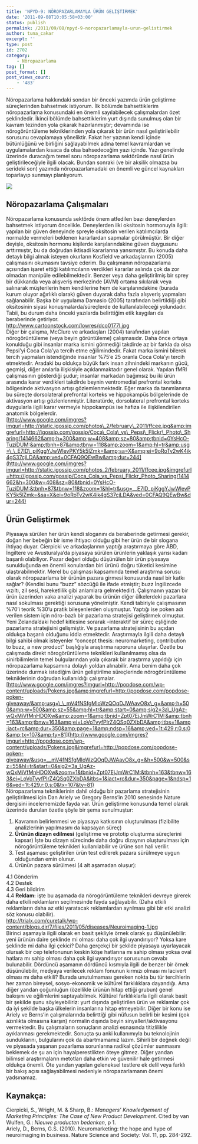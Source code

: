```yaml
---
title: 'NPYD-9: NÖROPAZARLAMAYLA ÜRÜN GELİŞTİRMEK'
date: '2011-09-08T10:05:58+03:00'
status: publish
permalink: /2011/09/08/npyd-9-noropazarlamayla-urun-gelistirmek
author: tuna_cakar
excerpt: ''
type: post
id: 2702
category:
    - Nöropazarlama
tag: []
post_format: []
post_views_count:
    - '483'
---
```

Nöropazarlama hakkındaki sondan bir önceki yazımda ürün geliştirme süreçlerinden bahsetmek istiyorum. İlk bölümde bahsettiklerim nöropazarlama konusundaki en önemli sayılabilecek çalışmalardan özet şeklindedir. İkinci bölümde bahsettiklerim yurt dışında sunulmuş olan bir kavram tezinden yola çıkarak hazırlanmıştır; devamında ise nörogörüntüleme tekniklerinden yola çıkarak bir ürün nasıl geliştirilebilir sorusunu cevaplamaya yöneliktir. Fakat her yazının kendi içinde bütünlüğünü ve birliğini sağlayabilmek adına temel kavramlardan ve uygulamalardan kısaca da olsa bahsedeceğim yazı içinde. Yazı genelinde üzerinde duracağım temel soru nöropazarlama sektöründe nasıl ürün geliştirileceğiyle ilgili olacak. Bundan sonraki (ve bir aksilik olmazsa bu serideki son) yazımda nöropazarlamadaki en önemli ve güncel kaynakları toparlayıp sunmayı planlıyorum.

![](http://www.ebrainsupplements.com/wp-content/uploads/2011/04/66054baf-66e0-408c-898a-de00f3367b24_detail.jpg)

Nöropazarlama Çalışmaları
-------------------------

Nöropazarlama konusunda sektörde önem atfedilen bazı deneylerden bahsetmek istiyorum öncelikle. Deneylerden ilki oksitosin hormonuyla ilgili: yapılan bir güven deneyinde spreyle oksitosin verilen katılımcılarda normalde vermeleri beklenen kararlardan sapmalar görülmüştür. Bir diğer deyişle, oksitosin hormonu kişilerde karşılarındakine güven duygusunu arttırmıştır, bu da doğrudan iktisadi kararlarına yansımıştır. Bu konuda daha detaylı bilgi almak isteyen okurların Kosfield ve arkadaşlarının (2005) çalışmasını okumasını tavsiye ederim. Bu çalışmanın nöropazarlama açısından işaret ettiği katılımcıların verdikleri kararlar aslında çok da zor olmadan manipüle edilebilmektedir. Benzer veya daha geliştirilmiş bir sprey bir dükkanda veya alışveriş merkezinde (AVM) ortama sıkılarak veya salınarak müşterilerin hem kendilerine hem de karşılarındakine (burada kurum oluyor ağırlıklı olarak) güven duyarak daha fazla alışveriş yapmaları sağlanabilir. Başka bir uygulama Damasio (2005) tarafından belirtildiği gibi oksitosinin siyasi konuşmalarda/süreçlerde de kullanılabileceği yolundadır. Tabii, bu durum daha önceki yazılarda belirttiğim etik kaygıları da beraberinde getiriyor.  
http://www.cartoonstock.com/lowres/dco0177l.jpg  
Diğer bir çalışma, McClure ve arkadaşları (2004) tarafından yapılan nörogörüntüleme (veya beyin görüntüleme) çalışmasıdır. Daha önce ortaya konulduğu gibi insanlar marka ismini görmediği takdirde az bir farkla da olsa Pepsi’yi Coca Cola’ya tercih etme eğilimindedir. Fakat marka ismini bilerek tercih yapmaları istendiğinde insanlar %75’e 25 oranla Coca Cola’yı tercih etmektedir. Aradaki bu oldukça büyük fark insan zihnindeki markanın gücü, geçmişi, diğer anılarla ilişkisiyle açıklanmaktadır genel olarak. Yapılan fMRI çalışmasının gösterdiği şudur; insanlar markadan bağımsız bu iki ürün arasında karar verdikleri takdirde beynin ventromedial prefrontal korteks bölgesinde aktivasyon artışı gözlemlenmektedir. Eğer marka da tanımlanırsa bu süreçte dorsolateral prefrontal korteks ve hippokampüs bölgelerinde de aktivasyon artışı gözlenlenmiştir. Literatürde, dorsolateral prefrontal korteks duygularla ilgili karar vermeyle hippokampüs ise hafıza ile ilişkilendirilen anatomik bölgelerdir.  
[http://www.google.com/imgres?imgurl=http://static.igossip.com/photos\_2/february\_2011/ffcee.jpg&amp;imgrefurl=http://igossip.com/gossip/Coca\_Cola\_vs\_Pepsi\_Flickr\_Photo\_Sharing/1414662&amp;h=300&amp;w=408&amp;sz=80&amp;tbnid=0YsHcO-TuziDUM:&amp;tbnh=87&amp;tbnw=118&amp;zoom=1&amp;hl=tr&amp;usg=\_\_E7lD\_piKggYJwWlevPKY5k5lZmk=&amp;sa=X&amp;ei=9oRoTv2wK4ik4gS37cjLDA&amp;ved=0CFAQ9QEwBw&amp;dur=244](http://www.google.com/imgres?imgurl=http://static.igossip.com/photos_2/february_2011/ffcee.jpg&imgrefurl=http://igossip.com/gossip/Coca_Cola_vs_Pepsi_Flickr_Photo_Sharing/1414662&h=300&w=408&sz=80&tbnid=0YsHcO-TuziDUM:&tbnh=87&tbnw=118&zoom=1&hl=tr&usg=__E7lD_piKggYJwWlevPKY5k5lZmk=&sa=X&ei=9oRoTv2wK4ik4gS37cjLDA&ved=0CFAQ9QEwBw&dur=244)

Ürün Geliştirmek
----------------

Piyasaya sürülen her ürün kendi sloganını da beraberinde getirmesi gerekir, doğan her bebeğin bir isme ihtiyacı olduğu gibi her ürün de bir slogana ihtiyaç duyar. Cierpicki ve arkadaşlarının yaptığı araştırmaya göre ABD, İngiltere ve Avusturalya’da piyasaya sürülen ürünlerin yaklaşık yarısı kadarı başarılı olabiliyor. Pazar değeri olduğu düşünülen bir ürün piyasaya sunulduğunda en önemli konulardan biri ürünü doğru tüketici kesimine ulaştırabilmektir. Merel bu çalışması kapsamında temel araştırma sorusu olarak nöropazarlama bir ürünün pazara girmesi konusunda nasıl bir katkı sağlar? (Kendisi bunu “buzz” sözcüğü ile ifade etmiştir; buzz İngilizcede vızıltı, zil sesi, hareketlilik gibi anlamlara gelmektedir). Çalışmanın yazarı bir ürün üzerinden vaka analizi yaparak bu ürünün diğer ülkelerdeki pazarlara nasıl sokulması gerektiği sorusuna yönelmiştir. Kendi tabiriyle çalışmasının %70’i teorik %30’u pratik bileşenlerden oluşmuştur. Yaptığı ise poken adı verilen sistem için nöro-bazlı bir pazarlama stratejisi geliştirmek olmuştur. Yeni Zelanda’daki hedef kitlesine sorarak –interaktif bir süreç eşliğinde pazarlama stratejisini gelişmiştir. Ve pazarlama stratejisinin bu açıdan oldukça başarılı olduğunu iddia etmektedir. Araştırmayla ilgili daha detaylı bilgi sahibi olmak isteyenler “concept thesis: neuromarketing, contribution to buzz, a new product” başlığıyla araştırma raporuna ulaşırlar. Özetle bu çalışmada direkt nörogörüntüleme teknikleri kullanılmamış olsa da sinirbilimlerin temel bulgularından yola çıkarak bir araştırma yapıldığı için nöropazarlama kapsamına dolaylı yoldan alınabilir. Ama benim daha çok üzerinde durmak istediğim ürün geliştirilme süreçlerinde nörogörüntüleme tekniklerinin doğrudan kullanıldığı çalışmalar.  
[http://www.google.com/imgres?imgurl=http://popdose.com/wp-content/uploads/Pokens.jpg&amp;imgrefurl=http://popdose.com/popdose-poken-giveaway/&amp;usg=\_\_mV4fNSfgMIoWzQOqDJWAavO8x\_g=&amp;h=500&amp;w=500&amp;sz=55&amp;hl=tr&amp;start=0&amp;sig2=3a\_UgAz-wQxMiVfMnHDOXw&amp;zoom=1&amp;tbnid=Zpt07EjJmWrC1M:&amp;tbnh=163&amp;tbnw=163&amp;ei=LoVoTvyfPIrZ4QSq0ZXbDA&amp;itbs=1&amp;iact=rc&amp;dur=350&amp;page=1&amp;ndsp=16&amp;ved=1t:429,r:0,s:0&amp;tx=107&amp;ty=81](http://www.google.com/imgres?imgurl=http://popdose.com/wp-content/uploads/Pokens.jpg&imgrefurl=http://popdose.com/popdose-poken-giveaway/&usg=__mV4fNSfgMIoWzQOqDJWAavO8x_g=&h=500&w=500&sz=55&hl=tr&start=0&sig2=3a_UgAz-wQxMiVfMnHDOXw&zoom=1&tbnid=Zpt07EjJmWrC1M:&tbnh=163&tbnw=163&ei=LoVoTvyfPIrZ4QSq0ZXbDA&itbs=1&iact=rc&dur=350&page=1&ndsp=16&ved=1t:429,r:0,s:0&tx=107&ty=81)  
Nöropazarlama tekniklerinin dahil olduğu bir pazarlama stratejisinin geliştirilmesi için Dan Ariely ve Gregory Berns’in 2010 senesinde Nature dergisini incelememizde fayda var. Ürün geliştirme konusunda temel olarak üzerinde durulan özetle şöyle bir şema sunulmuştur:

1. Kavramın belirlenmesi ve piyasaya katkısının oluşturulması (fizibilite analizlerinin yapılmasını da kapsayan süreç)
2. **Ürünün dizayn edilmesi** (geliştirme ve prototip oluşturma süreçlerini kapsar) İşte bu dizayn sürecinde daha doğru dizaynın oluşturulması için nörogörüntüleme teknikleri kullanılabilir ve ürüne son hali verilir.
3. Test aşaması: geliştirilen ürün test edilerek pazara sürülmeye uygun olduğundan emin olunur.
4. Ürünün pazara sürülmesi (4 alt aşamadan oluşur):

4.1 Gönderim  
4.2 Destek  
4.3 Geri bildirim  
4.4 **Reklam:** işte bu aşamada da nörogörüntüleme teknikleri devreye girerek daha etkili reklamların seçilmesinde fayda sağlayabilir. (Daha etkili reklamların daha az etki yaratacak reklamlardan ayrılması gibi bir etki analizi söz konusu olabilir).  
<http://trialx.com/curetalk/wp-content/blogs.dir/7/files/2011/05/diseases/Neuroimaging-1.jpg>  
Birinci aşamayla ilgili olarak en basit şekliyle örnek olarak şu düşünülebilir: yeni ürünün daire şeklinde mi olması daha çok ilgi uyandırıyor? Yoksa kare şeklinde mi daha ilgi çekici? Daha gerçekçi bir şekilde piyasaya uyarlayacak olursak bir cep telefonunun keskin köşe hatlarına mı sahip olması yoksa oval hatlara mı sahip olması daha çok ilgi uyandırıyor sorusunun cevabı bulunabilir. Dördüncü aşamanın dördüncü kısmıyla ilgili de benzer bir örnek düşünülebilir, medyaya verilecek reklam fonunun kırmızı olması mı lacivert olması mı daha etkili? Burada unutulmaması gereken nokta bu tür tercihlerin her zaman bireysel, sosyo-ekonomik ve kültürel farklılıklara dayandığı. Ama diğer yandan çoğunluğun (özellikle ürünün hitap ettiği grubun) genel bakışını ve eğilimlerini saptayabilmek. Kültürel farklılıklarla ilgili olarak basit bir şekilde şunu söyleyebiliriz: yurt dışında geliştirilen ürün ve reklamlar çok da iyi şekilde başka ülkelerin insanlarına hitap etmeyebilir. Diğer bir konu ise Ariely ve Berns’in çalışmalarında belirttiği gibi nüfusun belirli bir kesimi (çok azınlıkta olmasına karşın) normalin dışında beyin sinyalleri/aktivasyonu vermektedir. Bu çalışmaların sonuçların analizi esnasında titizlilikle ayıklanması gerekmektedir. Sonuçta şu anki kullanımıyla bu teknolojinin sunduklarını, bulgularını çok da abartmamamız lazım. Sihirli bir değnek değil ve piyasada yaşanan pazarlama sorunlarına radikal çözümler sunmasını beklemek de şu an için hayalperestlikten öteye gitmez. Diğer yandan bilimsel araştırmaların metotları daha etkin ve güvenilir hale getirmesi oldukça önemli. Öte yandan yapılan geleneksel testlere ek delil veya farklı bir bakış açısı sağlayabilmesi nedeniyle nöropazarlamanın önemi yadsınamaz.

Kaynakça:
---------

Cierpicki, S., Wright, M. &amp; Sharp, B.: *Managers’ Knowledgement of Marketing Principles: The Case of New Product Development*. Cited by van Wulfen, G.: *Nieuwe producten bedenken*, p 1.  
Ariely, D., Berns, G.S. (2010). Neuromarketing: the hope and hype of neuroimaging in business. Nature Science and Society: Vol. 11, pp. 284-292.